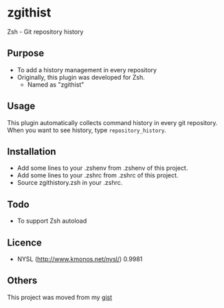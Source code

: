 # zgithist

Zsh - Git repository history

## Purpose

* To add a history management in every repository
* Originally, this plugin was developed for Zsh.
    * Named as "zgithist"

## Usage

This plugin automatically collects command history in every git repository.
When you want to see history, type `repository_history`.

## Installation

* Add some lines to your .zshenv from .zshenv of this project.
* Add some lines to your .zshrc from .zshrc of this project.
* Source zgithistory.zsh in your .zshrc.

## Todo

* To support Zsh autoload

## Licence

* NYSL (http://www.kmonos.net/nysl/) 0.9981

## Others

This project was moved from my [gist](https://gist.github.com/kmhjs/53c9cafb6b28f1904306)

